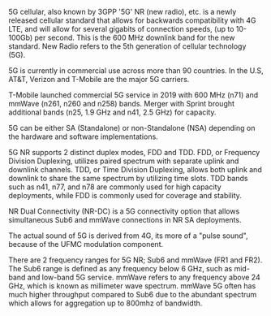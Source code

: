 5G cellular, also known by 3GPP '5G' NR (new radio), etc. is a newly released cellular standard that allows for backwards compatibility with 4G LTE, and will allow for several gigabits of connection speeds, (up to 10-100Gb) per second. This is the 600 MHz downlink band for the new standard. New Radio refers to the 5th generation of cellular technology (5G).

5G is currently in commercial use across more than 90 countries. In the U.S, AT&T, Verizon and T-Mobile are the major 5G carriers.

T-Mobile launched commercial 5G service in 2019 with 600 MHz (n71) and mmWave (n261, n260 and n258) bands. Merger with Sprint brought additional bands (n25, 1.9 GHz and n41, 2.5 GHz) for capacity.

5G can be either SA (Standalone) or non-Standalone (NSA) depending on the hardware and software implementations.

5G NR supports 2 distinct duplex modes, FDD and TDD. FDD, or Frequency Division Duplexing, utilizes paired spectrum with separate uplink and downlink channels. TDD, or Time Division Duplexing, allows both uplink and downlink to share the same spectrum by utilizing time slots. TDD bands such as n41, n77, and n78 are commonly used for high capacity deployments, while FDD is commonly used for coverage and stability.

NR Dual Connectivity (NR-DC) is a 5G connectivity option that allows simultaneous Sub6 and mmWave connections in NR SA deployments.

The actual sound of 5G is derived from 4G, its more of a "pulse sound", because of the UFMC modulation component.

There are 2 frequency ranges for 5G NR; Sub6 and mmWave (FR1 and FR2). The Sub6 range is defined as any frequency below 6 GHz, such as mid-band and low-band 5G service. mmWave refers to any frequency above 24 GHz, which is known as millimeter wave spectrum. mmWave 5G often has much higher throughput compared to Sub6 due to the abundant spectrum which allows for aggregation up to 800mhz of bandwidth.
